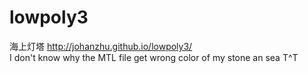 # lowpoly3
海上灯塔
http://johanzhu.github.io/lowpoly3/ </br>
I don't know why the MTL file get wrong color of my stone an sea T^T
